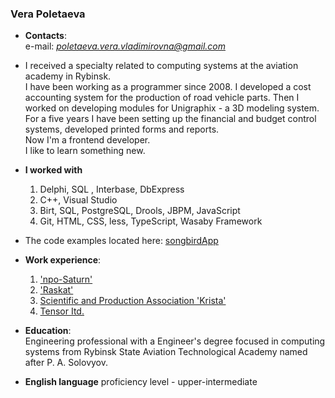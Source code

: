 ### Vera Poletaeva

* **Contacts**:  
  e-mail: *poletaeva.vera.vladimirovna@gmail.com*  
    
  
* I received a specialty related to computing systems at the aviation academy in Rybinsk.  
  I have been working as a programmer since 2008. 
  I developed a cost accounting system for the production of road vehicle parts.
  Then I worked on developing modules for Unigraphix - a 3D modeling system.
  For a five years I have been setting up the financial and budget control systems, developed
  printed forms and reports.  
  Now I'm a frontend developer.  
  I like to learn something new.
 
     
* **I worked with** 
  1. Delphi, SQL , Interbase, DbExpress  
  1. C++, Visual Studio
  1. Birt, SQL, PostgreSQL, Drools, JBPM, JavaScript  
  1. Git, HTML, CSS, less, TypeScript, Wasaby Framework  
    
  
* The code examples located here: [songbirdApp](https://github.com/VeraPoletaeva87/songbird)  
  
  
* **Work experience**:  
  1. ['npo-Saturn'](https://www.npo-saturn.ru/)
  1. ['Raskat'](https://oao-raskat.ru/about/)
  1. [Scientific and Production Association 'Krista'](https://www.krista.ru/)  
  2. [Tensor Itd.](https://tensor.ru/)  


* **Education**:  
  Engineering professional with a Engineer's degree focused in computing
  systems from Rybinsk State Aviation Technological Academy named
  after P. A. Solovyov.


* **English language** proficiency level - upper-intermediate
